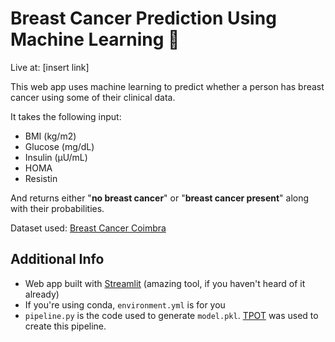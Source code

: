 # Breast Cancer Prediction Using Machine Learning 🤖

Live at: [insert link]

This web app uses machine learning to predict whether a person has breast cancer using some of their clinical data.

It takes the following input:
* BMI (kg/m2)
* Glucose (mg/dL)
* Insulin (µU/mL)
* HOMA
* Resistin

And returns either "**no breast cancer**" or "**breast cancer present**" along with their probabilities.

Dataset used: [Breast Cancer Coimbra](https://archive.ics.uci.edu/ml/datasets/Breast+Cancer+Coimbra)

## Additional Info
* Web app built with [Streamlit](https://github.com/streamlit/streamlit) (amazing tool, if you haven't heard of it already)
* If you're using conda, ```environment.yml``` is for you
* ```pipeline.py``` is the code used to generate ```model.pkl```. [TPOT](https://github.com/EpistasisLab/tpot) was used to create this pipeline.
